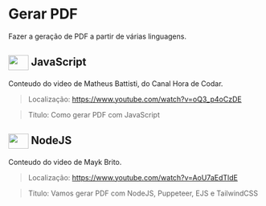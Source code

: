 # Gerar PDF

Fazer a geração de PDF a partir de várias linguagens. 

##  <img  align="center"  width="40" height="30" src="https://cdn.jsdelivr.net/gh/devicons/devicon/icons/javascript/javascript-original.svg" />  JavaScript 
          
          

Conteudo do video de Matheus Battisti, do Canal Hora de Codar.

> Localização: https://www.youtube.com/watch?v=oQ3_p4oCzDE

> Titulo: 
Como gerar PDF com JavaScript


##  <img align="center"  width="40" height="30" src="https://cdn.jsdelivr.net/gh/devicons/devicon/icons/nodejs/nodejs-original.svg" /> NodeJS     

Conteudo do video de Mayk Brito. 

> Localização: https://www.youtube.com/watch?v=AoU7aEdTldE

> Titulo: 
Vamos gerar PDF com NodeJS, Puppeteer, EJS e TailwindCSS



